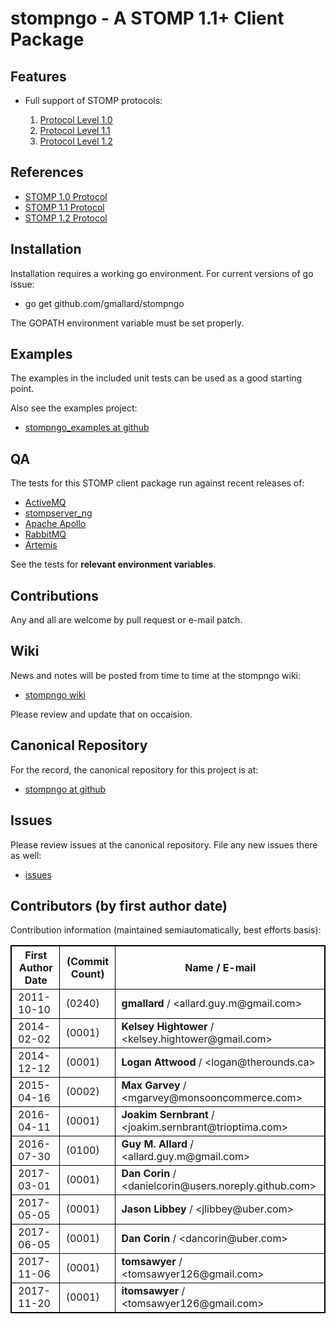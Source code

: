 # stompngo - A STOMP 1.1+ Client Package #

## Features ##

* Full support of STOMP protocols:

    1. [Protocol Level 1.0](http://stomp.github.com/stomp-specification-1.0.html)
    2. [Protocol Level 1.1](http://stomp.github.com/stomp-specification-1.1.html)
    3. [Protocol Level 1.2](http://stomp.github.com/stomp-specification-1.2.html)

## References ##

* [STOMP 1.0 Protocol](http://stomp.github.com/stomp-specification-1.0.html)
* [STOMP 1.1 Protocol](http://stomp.github.com/stomp-specification-1.1.html)
* [STOMP 1.2 Protocol](http://stomp.github.com/stomp-specification-1.2.html)

## Installation ##

Installation requires a working go environment. For current versions of go
issue:

* go get github.com/gmallard/stompngo

The GOPATH environment variable must be set properly.

## Examples ##

The examples in the included unit tests can be used as a good starting point.

Also see the examples project:

* [stompngo_examples at github](https://github.com/gmallard/stompngo_examples)

## QA ##

The tests for this STOMP client package run against recent releases of:

* [ActiveMQ](http://activemq.apache.org/)
* [stompserver_ng](https://github.com/gmallard/stompserver_ng)
* [Apache Apollo](http://activemq.apache.org/apollo/)
* [RabbitMQ](http://www.rabbitmq.com/)
* [Artemis](https://activemq.apache.org/artemis/)

See the tests for **relevant environment variables**.

## Contributions ##

Any and all are welcome by pull request or e-mail patch.

## Wiki ##

News and notes will be posted from time to time at the stompngo wiki:

* [stompngo wiki](https://github.com/gmallard/stompngo/wiki)

Please review and update that on occaision.

## Canonical Repository ##

For the record, the canonical repository for this project is at:

* [stompngo at github](https://github.com/gmallard/stompngo)

## Issues ##

Please review issues at the canonical repository.  File any new issues there as
well:

* [issues](https://github.com/gmallard/stompngo/issues?sort=comments&state=open)

## Contributors (by first author date) ##

Contribution information (maintained semiautomatically, best efforts basis):

<table border="1" style="width:100%;border: 1px solid black;">
<tr>
<th style="border: 1px solid black;padding-left: 10px;" >
First Author Date
</th>
<th style="border: 1px solid black;padding-left: 10px;" >
(Commit Count)
</th>
<th style="border: 1px solid black;padding-left: 10px;" >
Name / E-mail
</th>
</tr>
<tr>
<td style="border: 1px solid black;padding-left: 10px;" >
2011-10-10
</td>
<td style="border: 1px solid black;padding-left: 10px;" >
(0240)
</td>
<td style="border: 1px solid black;padding-left: 10px;" >
<span style="font-weight: bold;" >
gmallard
</span>
 / &lt;allard.guy.m@gmail.com&gt;
</td>
</tr>
<tr>
<td style="border: 1px solid black;padding-left: 10px;" >
2014-02-02
</td>
<td style="border: 1px solid black;padding-left: 10px;" >
(0001)
</td>
<td style="border: 1px solid black;padding-left: 10px;" >
<span style="font-weight: bold;" >
Kelsey Hightower
</span>
 / &lt;kelsey.hightower@gmail.com&gt;
</td>
</tr>
<tr>
<td style="border: 1px solid black;padding-left: 10px;" >
2014-12-12
</td>
<td style="border: 1px solid black;padding-left: 10px;" >
(0001)
</td>
<td style="border: 1px solid black;padding-left: 10px;" >
<span style="font-weight: bold;" >
Logan Attwood
</span>
 / &lt;logan@therounds.ca&gt;
</td>
</tr>
<tr>
<td style="border: 1px solid black;padding-left: 10px;" >
2015-04-16
</td>
<td style="border: 1px solid black;padding-left: 10px;" >
(0002)
</td>
<td style="border: 1px solid black;padding-left: 10px;" >
<span style="font-weight: bold;" >
Max Garvey
</span>
 / &lt;mgarvey@monsooncommerce.com&gt;
</td>
</tr>
<tr>
<td style="border: 1px solid black;padding-left: 10px;" >
2016-04-11
</td>
<td style="border: 1px solid black;padding-left: 10px;" >
(0001)
</td>
<td style="border: 1px solid black;padding-left: 10px;" >
<span style="font-weight: bold;" >
Joakim Sernbrant
</span>
 / &lt;joakim.sernbrant@trioptima.com&gt;
</td>
</tr>
<tr>
<td style="border: 1px solid black;padding-left: 10px;" >
2016-07-30
</td>
<td style="border: 1px solid black;padding-left: 10px;" >
(0100)
</td>
<td style="border: 1px solid black;padding-left: 10px;" >
<span style="font-weight: bold;" >
Guy M. Allard
</span>
 / &lt;allard.guy.m@gmail.com&gt;
</td>
</tr>
<tr>
<td style="border: 1px solid black;padding-left: 10px;" >
2017-03-01
</td>
<td style="border: 1px solid black;padding-left: 10px;" >
(0001)
</td>
<td style="border: 1px solid black;padding-left: 10px;" >
<span style="font-weight: bold;" >
Dan Corin
</span>
 / &lt;danielcorin@users.noreply.github.com&gt;
</td>
</tr>
<tr>
<td style="border: 1px solid black;padding-left: 10px;" >
2017-05-05
</td>
<td style="border: 1px solid black;padding-left: 10px;" >
(0001)
</td>
<td style="border: 1px solid black;padding-left: 10px;" >
<span style="font-weight: bold;" >
Jason Libbey
</span>
 / &lt;jlibbey@uber.com&gt;
</td>
</tr>
<tr>
<td style="border: 1px solid black;padding-left: 10px;" >
2017-06-05
</td>
<td style="border: 1px solid black;padding-left: 10px;" >
(0001)
</td>
<td style="border: 1px solid black;padding-left: 10px;" >
<span style="font-weight: bold;" >
Dan Corin
</span>
 / &lt;dancorin@uber.com&gt;
</td>
</tr>
<tr>
<td style="border: 1px solid black;padding-left: 10px;" >
2017-11-06
</td>
<td style="border: 1px solid black;padding-left: 10px;" >
(0001)
</td>
<td style="border: 1px solid black;padding-left: 10px;" >
<span style="font-weight: bold;" >
tomsawyer
</span>
 / &lt;tomsawyer126@gmail.com&gt;
</td>
</tr>
<tr>
<td style="border: 1px solid black;padding-left: 10px;" >
2017-11-20
</td>
<td style="border: 1px solid black;padding-left: 10px;" >
(0001)
</td>
<td style="border: 1px solid black;padding-left: 10px;" >
<span style="font-weight: bold;" >
itomsawyer
</span>
 / &lt;tomsawyer126@gmail.com&gt;
</td>
</tr>
</table>
